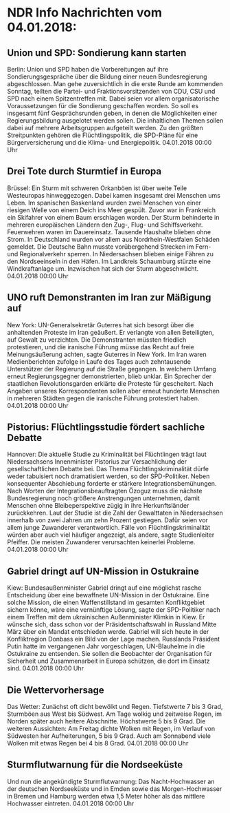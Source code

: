 # NDR Info Nachrichten vom 04.01.2018:


## Union und SPD: Sondierung kann starten
Berlin: Union und SPD haben die Vorbereitungen auf ihre Sondierungsgespräche über die Bildung einer neuen Bundesregierung abgeschlossen. Man gehe zuversichtlich in die erste Runde am kommenden Sonntag, teilten die Partei- und Fraktionsvorsitzenden von CDU, CSU und SPD nach einem Spitzentreffen mit. Dabei seien vor allem organisatorische Voraussetzungen für die Sondierung geschaffen worden. So soll es insgesamt fünf Gesprächsrunden geben, in denen die Möglichkeiten einer Regierungsbildung ausgelotet werden sollen. Die inhaltlichen Themen sollen dabei auf mehrere Arbeitsgruppen aufgeteilt werden. Zu den größten Streitpunkten gehören die Flüchtlingspolitik, die SPD-Pläne für eine Bürgerversicherung und die Klima- und Energiepolitik. 04.01.2018 00:00 Uhr 

## Drei Tote durch Sturmtief in Europa
Brüssel: Ein Sturm mit schweren Orkanböen ist über weite Teile Westeuropas hinweggezogen. Dabei kamen insgesamt drei Menschen ums Leben. Im spanischen Baskenland wurden zwei Menschen von einer riesigen Welle von einem Deich ins Meer gespült. Zuvor war in Frankreich ein Skifahrer von einem Baum erschlagen worden. Der Sturm behinderte in mehreren europäischen Ländern den Zug-, Flug- und Schiffsverkehr. Feuerwehren waren im Dauereinsatz. Tausende Haushalte blieben ohne Strom. In Deutschland wurden vor allem aus Nordrhein-Westfalen Schäden gemeldet. Die Deutsche Bahn musste vorübergehend Strecken im Fern- und Regionalverkehr sperren. In Niedersachsen blieben einige Fähren zu den Nordseeinseln in den Häfen. Im Landkreis Schaumburg stürzte eine Windkraftanlage um. Inzwischen hat sich der Sturm abgeschwächt. 04.01.2018 00:00 Uhr 

## UNO ruft Demonstranten im Iran zur Mäßigung auf
New York:	UN-Generalsekretär Guterres hat sich besorgt über die anhaltenden Proteste im Iran geäußert. Er verlangte von allen Beteiligten, auf Gewalt zu verzichten. Die Demonstranten müssten friedlich protestieren, und die iranische Führung müsse das Recht auf freie Meinungsäußerung achten, sagte Guterres in New York. Im Iran waren Medienberichten zufolge in Laufe des Tages auch zehntausende Unterstützer der Regierung auf die Straße gegangen. In welchem Umfang erneut Regierungsgegner demonstrierten, blieb unklar. Ein Sprecher der staatlichen Revolutionsgarden erklärte die Proteste für gescheitert. Nach Angaben unseres Korrespondenten sollen aber erneut hunderte Menschen in mehreren Städten gegen die iranische Führung protestiert haben. 04.01.2018 00:00 Uhr 

## Pistorius: Flüchtlingsstudie fördert sachliche Debatte
Hannover: Die aktuelle Studie zu Kriminalität bei Flüchtlingen trägt laut Niedersachsens Innenminister Pistorius zur Versachlichung der gesellschaftlichen Debatte bei. Das Thema Flüchtlingskriminalität dürfe weder tabuisiert noch dramatisiert werden, so der SPD-Politiker. Neben konsequenter Abschiebung forderte er stärkere Integrationsbemühungen. Nach Worten der Integrationsbeauftragten Özoguz muss die nächste Bundesregierung noch größere Anstrengungen unternehmen, damit Menschen ohne Bleibeperspektive zügig in ihre Herkunftsländer zurückkehren. Laut der Studie ist die Zahl der Gewalttaten in Niedersachsen innerhalb von zwei Jahren um zehn Prozent gestiegen. Dafür seien vor allem junge Zuwanderer verantwortlich. Fälle von Flüchtlingskriminalität würden aber auch viel häufiger angezeigt, als andere, sagte Studienleiter Pfeiffer. Die meisten Zuwanderer verursachten keinerlei Probleme. 04.01.2018 00:00 Uhr 

## Gabriel dringt auf UN-Mission in Ostukraine
Kiew: 	Bundesaußenminister Gabriel dringt auf eine möglichst rasche Entscheidung über eine bewaffnete UN-Mission in der Ostukraine. Eine solche Mission, die einen Waffenstillstand im gesamten Konfliktgebiet sichern könne, wäre eine vernünftige Lösung, sagte der SPD-Politiker nach einem Treffen mit dem ukrainischen Außenminister Klimkin in Kiew. Er wünsche sich, dass schon vor der Präsidentschaftswahl in Russland Mitte März über ein Mandat entschieden werde. Gabriel will sich heute in der Konfliktregion Donbass ein Bild von der Lage machen. Russlands Präsident Putin hatte im vergangenen Jahr vorgeschlagen, UN-Blauhelme in die Ostukraine zu entsenden. Sie sollen die Beobachter der Organisation für Sicherheit und Zusammenarbeit in Europa schützen, die dort im Einsatz sind. 04.01.2018 00:00 Uhr 

## Die Wettervorhersage
Das Wetter:
Zunächst oft dicht bewölkt und Regen. Tiefstwerte 7 bis 3 Grad, Sturmböen aus West bis Südwest. Am Tage wolkig und zeitweise Regen, im Norden später auch heitere Abschnitte. Höchstwerte 5 bis 9 Grad. Die weiteren Aussichten: Am Freitag dichte Wolken mit Regen, im Verlauf von Südwesten her Aufheiterungen, 5 bis 9 Grad. Auch am Sonnabend viele Wolken mit etwas Regen bei 4 bis 8 Grad. 04.01.2018 00:00 Uhr 

## Sturmflutwarnung für die Nordseeküste
Und nun die angekündigte Sturmflutwarnung: Das Nacht-Hochwasser an der deutschen Nordseeküste und in Emden sowie das Morgen-Hochwasser in Bremen und Hamburg werden etwa 1,5 Meter höher als das mittlere Hochwasser eintreten. 04.01.2018 00:00 Uhr 
